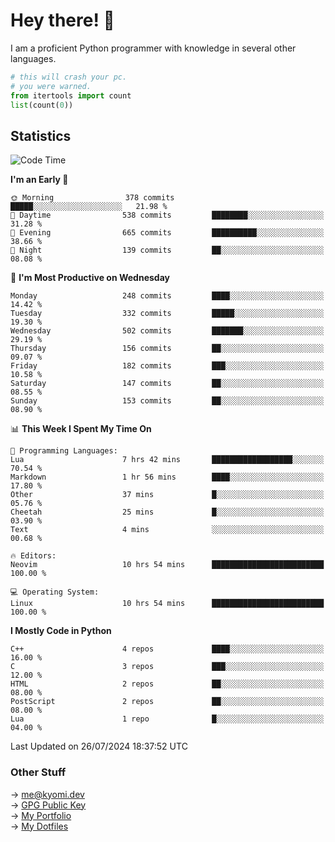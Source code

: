 # Hey there! 👋

I am a proficient Python programmer with knowledge in several other languages.

```py
# this will crash your pc.
# you were warned.
from itertools import count
list(count(0))
```

## Statistics
<!--START_SECTION:waka-->
![Code Time](http://img.shields.io/badge/Code%20Time-1%2C519%20hrs%2020%20mins-blue)

**I'm an Early 🐤** 

```text
🌞 Morning                378 commits         █████░░░░░░░░░░░░░░░░░░░░   21.98 % 
🌆 Daytime                538 commits         ████████░░░░░░░░░░░░░░░░░   31.28 % 
🌃 Evening                665 commits         ██████████░░░░░░░░░░░░░░░   38.66 % 
🌙 Night                  139 commits         ██░░░░░░░░░░░░░░░░░░░░░░░   08.08 % 
```
📅 **I'm Most Productive on Wednesday** 

```text
Monday                   248 commits         ████░░░░░░░░░░░░░░░░░░░░░   14.42 % 
Tuesday                  332 commits         █████░░░░░░░░░░░░░░░░░░░░   19.30 % 
Wednesday                502 commits         ███████░░░░░░░░░░░░░░░░░░   29.19 % 
Thursday                 156 commits         ██░░░░░░░░░░░░░░░░░░░░░░░   09.07 % 
Friday                   182 commits         ███░░░░░░░░░░░░░░░░░░░░░░   10.58 % 
Saturday                 147 commits         ██░░░░░░░░░░░░░░░░░░░░░░░   08.55 % 
Sunday                   153 commits         ██░░░░░░░░░░░░░░░░░░░░░░░   08.90 % 
```


📊 **This Week I Spent My Time On** 

```text
💬 Programming Languages: 
Lua                      7 hrs 42 mins       ██████████████████░░░░░░░   70.54 % 
Markdown                 1 hr 56 mins        ████░░░░░░░░░░░░░░░░░░░░░   17.80 % 
Other                    37 mins             █░░░░░░░░░░░░░░░░░░░░░░░░   05.76 % 
Cheetah                  25 mins             █░░░░░░░░░░░░░░░░░░░░░░░░   03.90 % 
Text                     4 mins              ░░░░░░░░░░░░░░░░░░░░░░░░░   00.68 % 

🔥 Editors: 
Neovim                   10 hrs 54 mins      █████████████████████████   100.00 % 

💻 Operating System: 
Linux                    10 hrs 54 mins      █████████████████████████   100.00 % 
```

**I Mostly Code in Python** 

```text
C++                      4 repos             ████░░░░░░░░░░░░░░░░░░░░░   16.00 % 
C                        3 repos             ███░░░░░░░░░░░░░░░░░░░░░░   12.00 % 
HTML                     2 repos             ██░░░░░░░░░░░░░░░░░░░░░░░   08.00 % 
PostScript               2 repos             ██░░░░░░░░░░░░░░░░░░░░░░░   08.00 % 
Lua                      1 repo              █░░░░░░░░░░░░░░░░░░░░░░░░   04.00 % 
```




 Last Updated on 26/07/2024 18:37:52 UTC
<!--END_SECTION:waka-->

### Other Stuff

→ [me@kyomi.dev](mailto:me@kyomi.dev)\
→ [GPG Public Key](https://github.com/bitterteriyaki.gpg)\
→ [My Portfolio](https://kyomi.dev)\
→ [My Dotfiles](https://github.com/bitterteriyaki/dotfiles)
